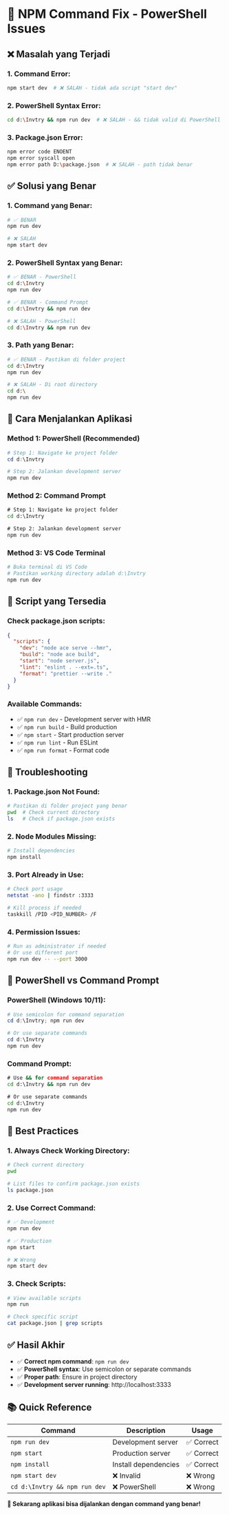 # 🔧 NPM Command Fix - PowerShell Issues

## ❌ **Masalah yang Terjadi**

### **1. Command Error:**
```bash
npm start dev  # ❌ SALAH - tidak ada script "start dev"
```

### **2. PowerShell Syntax Error:**
```bash
cd d:\Invtry && npm run dev  # ❌ SALAH - && tidak valid di PowerShell
```

### **3. Package.json Error:**
```bash
npm error code ENOENT
npm error syscall open
npm error path D:\package.json  # ❌ SALAH - path tidak benar
```

## ✅ **Solusi yang Benar**

### **1. Command yang Benar:**
```bash
# ✅ BENAR
npm run dev

# ❌ SALAH
npm start dev
```

### **2. PowerShell Syntax yang Benar:**
```bash
# ✅ BENAR - PowerShell
cd d:\Invtry
npm run dev

# ✅ BENAR - Command Prompt
cd d:\Invtry && npm run dev

# ❌ SALAH - PowerShell
cd d:\Invtry && npm run dev
```

### **3. Path yang Benar:**
```bash
# ✅ BENAR - Pastikan di folder project
cd d:\Invtry
npm run dev

# ❌ SALAH - Di root directory
cd d:\
npm run dev
```

## 🔧 **Cara Menjalankan Aplikasi**

### **Method 1: PowerShell (Recommended)**
```powershell
# Step 1: Navigate ke project folder
cd d:\Invtry

# Step 2: Jalankan development server
npm run dev
```

### **Method 2: Command Prompt**
```cmd
# Step 1: Navigate ke project folder
cd d:\Invtry

# Step 2: Jalankan development server
npm run dev
```

### **Method 3: VS Code Terminal**
```bash
# Buka terminal di VS Code
# Pastikan working directory adalah d:\Invtry
npm run dev
```

## 🚀 **Script yang Tersedia**

### **Check package.json scripts:**
```json
{
  "scripts": {
    "dev": "node ace serve --hmr",
    "build": "node ace build",
    "start": "node server.js",
    "lint": "eslint . --ext=.ts",
    "format": "prettier --write ."
  }
}
```

### **Available Commands:**
- ✅ `npm run dev` - Development server with HMR
- ✅ `npm run build` - Build production
- ✅ `npm start` - Start production server
- ✅ `npm run lint` - Run ESLint
- ✅ `npm run format` - Format code

## 🔧 **Troubleshooting**

### **1. Package.json Not Found:**
```bash
# Pastikan di folder project yang benar
pwd  # Check current directory
ls   # Check if package.json exists
```

### **2. Node Modules Missing:**
```bash
# Install dependencies
npm install
```

### **3. Port Already in Use:**
```bash
# Check port usage
netstat -ano | findstr :3333

# Kill process if needed
taskkill /PID <PID_NUMBER> /F
```

### **4. Permission Issues:**
```bash
# Run as administrator if needed
# Or use different port
npm run dev -- --port 3000
```

## 📝 **PowerShell vs Command Prompt**

### **PowerShell (Windows 10/11):**
```powershell
# Use semicolon for command separation
cd d:\Invtry; npm run dev

# Or use separate commands
cd d:\Invtry
npm run dev
```

### **Command Prompt:**
```cmd
# Use && for command separation
cd d:\Invtry && npm run dev

# Or use separate commands
cd d:\Invtry
npm run dev
```

## 🎯 **Best Practices**

### **1. Always Check Working Directory:**
```bash
# Check current directory
pwd

# List files to confirm package.json exists
ls package.json
```

### **2. Use Correct Command:**
```bash
# ✅ Development
npm run dev

# ✅ Production
npm start

# ❌ Wrong
npm start dev
```

### **3. Check Scripts:**
```bash
# View available scripts
npm run

# Check specific script
cat package.json | grep scripts
```

## ✅ **Hasil Akhir**

- ✅ **Correct npm command**: `npm run dev`
- ✅ **PowerShell syntax**: Use semicolon or separate commands
- ✅ **Proper path**: Ensure in project directory
- ✅ **Development server running**: http://localhost:3333

## 📚 **Quick Reference**

| Command | Description | Usage |
|---------|-------------|-------|
| `npm run dev` | Development server | ✅ Correct |
| `npm start` | Production server | ✅ Correct |
| `npm install` | Install dependencies | ✅ Correct |
| `npm start dev` | ❌ Invalid | ❌ Wrong |
| `cd d:\Invtry && npm run dev` | ❌ PowerShell | ❌ Wrong |

**🎉 Sekarang aplikasi bisa dijalankan dengan command yang benar!**
